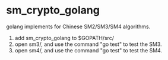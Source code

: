 # sm_crypto_golang
golang implements for Chinese SM2/SM3/SM4 algorithms. 


1. add sm_crypto_golang to $GOPATH/src/
2. open sm3/, and use the command "go test" to test the SM3.
3. open sm4/, and use the command "go test" to test the SM4.
